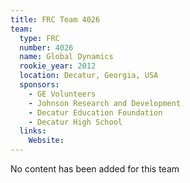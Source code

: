 ```yaml
---
title: FRC Team 4026
team:
  type: FRC
  number: 4026
  name: Global Dynamics
  rookie_year: 2012
  location: Decatur, Georgia, USA
  sponsors:
    - GE Volunteers
    - Johnson Research and Development
    - Decatur Education Foundation
    - Decatur High School
  links:
    Website: 
---
```

No content has been added for this team